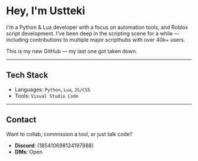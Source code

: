 # Hey, I'm Ustteki

I'm a Python & Lua developer with a focus on automation tools, and Roblox script development. I've been deep in the scripting scene for a while — including contributions to multiple major scripthubs with over 40k+ users. 

This is my new GitHub — my last one got taken down.

---

##  Tech Stack

-  Languages: `Python`, `Lua`, `JS/CSS`
-  Tools: `Visual Studio Code`

---

##  Contact

Want to collab, commission a tool, or just talk code?

- **Discord**: (185410698124197888)
- **DMs**: Open

